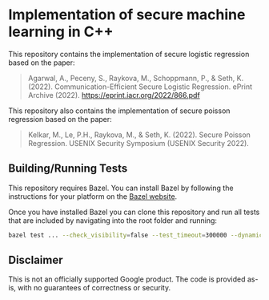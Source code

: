 # Implementation of secure machine learning in C++

This repository contains the implementation of secure logistic regression based on the paper:

> Agarwal, A., Peceny, S., Raykova, M., Schoppmann, P., & Seth, K. (2022).
Communication-Efficient Secure Logistic Regression.
> ePrint Archive (2022). https://eprint.iacr.org/2022/866.pdf

This repository also contains the implementation of secure poisson regression based on the paper:

> Kelkar, M., Le, P.H., Raykova, M., & Seth, K. (2022).
Secure Poisson Regression.
> USENIX Security Symposium (USENIX Security
2022).

## Building/Running Tests

This repository requires Bazel. You can install Bazel by
following the instructions for your platform on the
[Bazel website](https://docs.bazel.build/versions/master/install.html).

Once you have installed Bazel you can clone this repository and run all tests
that are included by navigating into the root folder and running:

```bash
bazel test ... --check_visibility=false --test_timeout=300000 --dynamic_mode=off --cxxopt='-std=c++14' --host_cxxopt=-std=c++14 --test_output=streamed --cache_test_results=no
```

## Disclaimer

This is not an officially supported Google product. The code is provided as-is,
with no guarantees of correctness or security.
